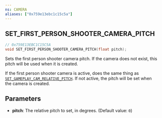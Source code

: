 ```yaml
---
ns: CAMERA
aliases: ["0x759e13ebc1c15c5a"]
---
```

## SET_FIRST_PERSON_SHOOTER_CAMERA_PITCH

```c
// 0x759E13EBC1C15C5A
void SET_FIRST_PERSON_SHOOTER_CAMERA_PITCH(float pitch);
```

Sets the first person shooter camera pitch. If the camera does not exist, this pitch will be used when it is created.

If the first person shooter camera is active, does the same thing as [`SET_GAMEPLAY_CAM_RELATIVE_PITCH`](#_0x6D0858B8EDFD2B7D). If not active, the pitch will be set when the camera is created.


## Parameters
* **pitch**: The relative pitch to set, in degrees. (Default value: `0`)
